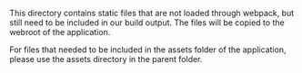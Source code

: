 This directory contains static files that are not loaded through webpack, but still need to
be included in our build output. The files will be copied to the webroot of the application.

For files that needed to be included in the assets folder of the application, please use the
assets directory in the parent folder.